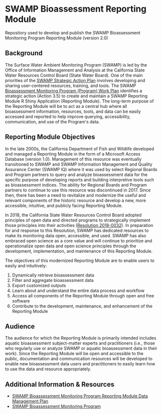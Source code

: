 # SWAMP Bioassessment Reporting Module
Repository used to develop and publish the SWAMP Bioassessment Monitoring Program Reporting Module (version 2.0)

## Background
The Surface Water Ambient Monitoring Program (SWAMP) is led by the Office of Information Management and Analysis at the California State Water Resources Control Board (State Water Board). One of the main priorities of the [SWAMP Strategic Action Plan](https://docs.google.com/document/d/1g08L8GUHdEMLCxNS1vppNEXobf4bYOmK/edit#heading=h.30j0zll) involves developing and sharing user-centered resources, training, and tools. The SWAMP [Bioassessment Monitoring Program (Program) Work Plan](https://docs.google.com/document/u/1/d/152qV19-wPhjWaDbsilc-Hlh5TLn8ypL86OU8TU01GJw/edit) identifies a strategic action (Action 3.5) to create and maintain a SWAMP Reporting Module R Shiny Application (Reporting Module). The long-term purpose of the Reporting Module will be to act as a central hub where all bioassessment information, resources, tools, and data can be easily accessed and reported to help improve querying, accessibility, communication, and use of the Program's data.

## Reporting Module Objectives
In the late 2000s, the California Department of Fish and Wildlife developed and managed a Reporting Module in the form of a Microsoft Access Database (version 1.0). Management of this resource was eventually transitioned to SWAMP and SWAMP Information Management and Quality Assurance Center (SWAMP IQ) where it was used by select Regional Boards and Program partners to query and analyze bioassessment data for the specific purpose of developing reports and building interpretive tools such as bioassessment indices. The ability for Regional Boards and Program partners to continue to use this resource was discontinued in 2017. Since then, there has been a need to revitalize and modernize the useful and relevant components of the historic resource and develop a new, more accessible, intuitive, and publicly facing Reporting Module.

In 2018, the California State Water Resources Control Board adopted principles of open data and directed programs to strategically implement those principles into their activities ([Resolution 2018-0032](https://www.waterboards.ca.gov/board_decisions/adopted_orders/resolutions/2018/rs2018_0032.pdf)). In preparation for and response to this Resolution, SWAMP has dedicated resources to make its monitoring data open, accessible, and used. SWAMP has also embraced open science as a core value and will continue to prioritize and operationalize open data and open science principles through the development, implementation, and maintenance of this Reporting Module.

The objectives of this modernized Reporting Module are to enable users to easily and intuitively:

1. Dynamically retrieve bioassessment data 
2. Filter and aggregate bioassessment data
3. Export customized outputs
4. Learn about and understand the entire data process and workflow
5. Access all components of the Reporting Module through open and free software
6. Contribute to the development, maintenance, and enhancement of the Reporting Module

## Audience
The audience for which the Reporting Module is primarily intended includes aquatic bioassessment subject-matter experts and practitioners (i.e., those who regularly use or analyze SWAMP or aquatic bioassessment data in their work). Since the Reporting Module will be open and accessible to the public, documentation and communication resources will be developed to enable new bioassessment data users and practitioners to easily learn how to use the data and resource appropriately.

## Additional Information & Resources

- [SWAMP Bioassessment Monitoring Program Reporting Module Data Management Plan](https://docs.google.com/document/d/1_JNdR-7H7F7in_PqYPiNlQkJFgWgWYvAU1nSbA-d4Sc/edit?usp=sharing)
- [SWAMP Bioassessment Monitoring Program](https://www.waterboards.ca.gov/water_issues/programs/swamp/bioassessment/)
